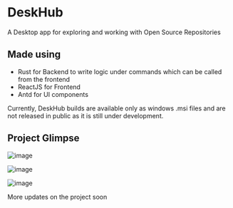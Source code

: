 # DeskHub

A Desktop app for exploring and working with Open Source Repositories

## Made using
- Rust for Backend to write logic under commands which can be called from the frontend
- ReactJS for Frontend
- Antd for UI components

Currently, DeskHub builds are available only as windows .msi files and are not released in public as it is still under development.

## Project Glimpse
![image](https://github.com/aditya172926/deskhub/assets/54861484/a8e1c544-99de-4b57-83f7-9447ce9d99a1)

![image](https://github.com/aditya172926/deskhub/assets/54861484/32b00129-7890-4e09-a3b7-8e027505a289)

![image](https://github.com/aditya172926/deskhub/assets/54861484/113c7a7d-a4db-4853-9dbd-ac824668343b)




More updates on the project soon
